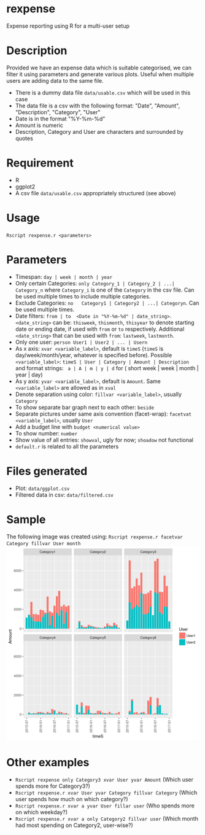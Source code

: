 # rexpense
Expense reporting using R for a multi-user setup

# Description
Provided we have an expense data which is suitable categorised, we can filter it using parameters and generate various plots.
Useful when multiple users are adding data to the same file.
* There is a dummy data file `data/usable.csv` which will be used in this case
* The data file is a csv with the following format:
"Date", "Amount", "Description", "Category", "User"
* Date is in the format "%Y-%m-%d"
* Amount is numeric
* Description, Category and User are characters and surrounded by quotes

# Requirement
* R
* ggplot2
* A csv file `data/usable.csv` appropriately structured (see above)

# Usage
`Rscript rexpense.r <parameters>`

# Parameters
* Timespan: `day | week | month | year`
* Only certain Categories: `only Category_1 | Category_2 | ...| Category_n` where `Category_i` is one of the `Category` in the csv file.
Can be used multiple times to include multiple categories.
* Exclude Categories:      `no   Category1 | Category2 | ...| Categoryn`. 
Can be used multiple times.
* Date filters: `from | to  <Date in "%Y-%m-%d" | date_string>`. 
`<date_string>` can be: `thisweek`, `thismonth`, `thisyear` to denote starting date or ending date, if used with `from` or `to` respectively. 
Additional `<date_string>` that can be used with `from`: `lastweek`, `lastmonth`.
* Only one user: `person User1 | User2 | ... | Usern`
* As x axis: `xvar <variable_label>`, default is `timeS` (`timeS` is day/week/month/year, whatever is specified before). 
Possible `<variable_label>`: `timeS | User | Category | Amount | Description` and format strings: ` a | A | m | y | d` for ( short week | week | month | year | day)
* As y axis: `yvar <variable_label>`, default is `Amount`. Same `<variable_label>` are allowed as in `xval`
* Denote separation using color: `fillvar <variable_label>`, usually `Category`
* To show separate bar graph next to each other: `beside`
* Separate pictures under same axis convention (facet-wrap): `facetvat <variable_label>`, usually `User`
* Add a budget line with `budget <numerical value>`
* To show number: `number`
* Show value of all entries: `showval`, ugly for now; `shoadow` not functional
* `default.r` is related to all the parameters

# Files generated
* Plot: `data/ggplot.csv`
* Filtered data in csv: `data/filtered.csv`

# Sample
The following image was created using: 
`Rscript rexpense.r facetvar Category fillvar User month`
![alt tag](https://github.com/debdeep777/rexpense/blob/master/data/ggplot.png)

# Other examples
* `Rscript rexpense only Category3 xvar User yvar Amount` (Which user spends more for Category3?)
* `Rscript rexpense.r xvar User yvar Category fillvar Category` (Which user spends how much on which category?)
* `Rscript rexpense.r xvar a yvar User fillar user` (Who spends more on which weekday?)
* `Rscript rexpense.r xvar a only Category2 fillvar user` (Which month had most spending on Category2, user-wise?)


